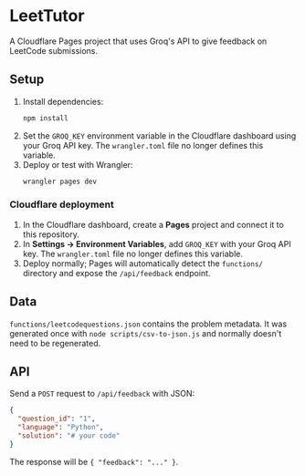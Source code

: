 # LeetTutor

A Cloudflare Pages project that uses Groq's API to give feedback on LeetCode submissions.

## Setup

1. Install dependencies:
   ```bash
   npm install
   ```
2. Set the `GROQ_KEY` environment variable in the Cloudflare dashboard using your Groq API key. The `wrangler.toml` file no longer defines this variable.
3. Deploy or test with Wrangler:
   ```bash
   wrangler pages dev
   ```

### Cloudflare deployment

1. In the Cloudflare dashboard, create a **Pages** project and connect it to this repository.
2. In **Settings → Environment Variables**, add `GROQ_KEY` with your Groq API key. The `wrangler.toml` file no longer defines this variable.
3. Deploy normally; Pages will automatically detect the `functions/` directory and expose
   the `/api/feedback` endpoint.

## Data

`functions/leetcodequestions.json` contains the problem metadata. It was generated once with `node scripts/csv-to-json.js` and normally doesn't need to be regenerated.

## API

Send a `POST` request to `/api/feedback` with JSON:

```json
{
  "question_id": "1",
  "language": "Python",
  "solution": "# your code"
}
```

The response will be `{ "feedback": "..." }`.
